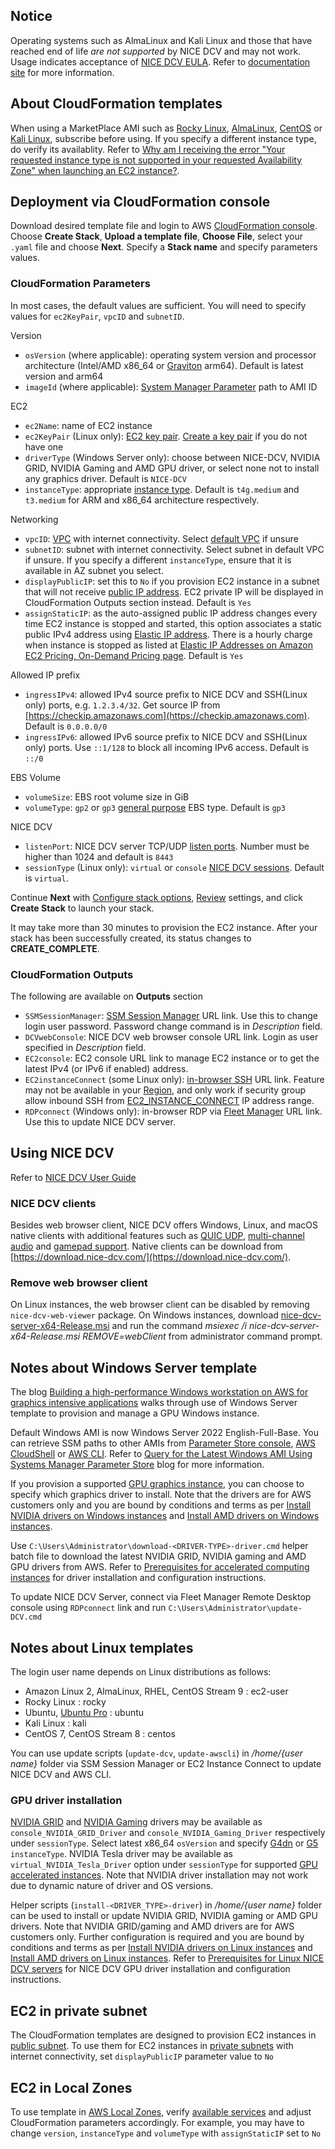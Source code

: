 ## Notice
Operating systems such as AlmaLinux and Kali Linux and those that have reached end of life *are not supported* by NICE DCV and may not work. Usage indicates acceptance of [NICE DCV EULA](https://www.nice-dcv.com/eula.html). Refer to [documentation site](https://docs.aws.amazon.com/dcv/latest/adminguide/servers.html#requirements) for more information.


## About CloudFormation templates
When using a MarketPlace AMI such as [Rocky Linux](https://aws.amazon.com/marketplace/seller-profile?id=01538adc-2664-49d5-b926-3381dffce12d), [AlmaLinux](https://aws.amazon.com/marketplace/seller-profile?id=529d1014-352c-4bed-8b63-6120e4bd3342), [CentOS](https://aws.amazon.com/marketplace/seller-profile?id=045847c6-6990-4bdb-b490-0b159744e3a4) or [Kali Linux](https://aws.amazon.com/marketplace/seller-profile?id=3fd16b5c-a3f6-43b5-b254-0a6ae8f6a350), subscribe before using.  If you specify a different instance type, do verify its availablity. Refer to [Why am I receiving the error "Your requested instance type is not supported in your requested Availability Zone" when launching an EC2 instance?](https://repost.aws/knowledge-center/ec2-instance-type-not-supported-az-error).



## Deployment via CloudFormation console
Download desired template file and login to AWS [CloudFormation console](https://console.aws.amazon.com/cloudformation/home#/stacks/create/template). Choose **Create Stack**, **Upload a template file**, **Choose File**, select your `.yaml` file and choose **Next**. Specify a **Stack name** and specify parameters values. 

### CloudFormation Parameters
In most cases, the default values are sufficient. You will need to specify values for `ec2KeyPair`, `vpcID` and `subnetID`. 


Version
- `osVersion` (where applicable): operating system version and processor architecture (Intel/AMD x86_64 or [Graviton](https://aws.amazon.com/ec2/graviton/) arm64). Default is latest version and arm64
- `imageId` (where applicable): [System Manager Parameter](https://aws.amazon.com/blogs/compute/using-system-manager-parameter-as-an-alias-for-ami-id/) path to AMI ID

EC2
- `ec2Name`: name of EC2 instance
- `ec2KeyPair` (Linux only): [EC2 key pair](https://docs.aws.amazon.com/AWSEC2/latest/UserGuide/ec2-key-pairs.html). [Create a key pair](https://docs.aws.amazon.com/AWSEC2/latest/UserGuide/create-key-pairs.html) if you do not have one
- `driverType` (Windows Server only): choose between NICE-DCV, NVIDIA GRID, NVIDIA Gaming and AMD GPU driver, or select none not to install any graphics driver. Default is `NICE-DCV`
-  `instanceType`: appropriate [instance type](https://docs.aws.amazon.com/AWSEC2/latest/UserGuide/instance-types.html).  Default is `t4g.medium` and `t3.medium` for ARM and x86_64 architecture respectively.

Networking
- `vpcID`: [VPC](https://docs.aws.amazon.com/vpc/latest/userguide/what-is-amazon-vpc.html) with internet connectivity. Select [default VPC](https://docs.aws.amazon.com/vpc/latest/userguide/default-vpc.html) if unsure
- `subnetID`: subnet with internet connectivity. Select subnet in default VPC if unsure. If you specify a different `instanceType`, ensure that it is available in AZ subnet you select. 
- `displayPublicIP`: set this to `No` if you provision EC2 instance in a subnet that will not receive [public IP address](https://docs.aws.amazon.com/AWSEC2/latest/UserGuide/using-instance-addressing.html#concepts-public-addresses). EC2 private IP will be displayed in CloudFormation Outputs section instead. Default is `Yes`
- `assignStaticIP`: as the auto-assigned public IP address changes every time EC2 instance is stopped and started, this option associates a static public IPv4 address using [Elastic IP address](https://docs.aws.amazon.com/AWSEC2/latest/UserGuide/elastic-ip-addresses-eip.html). There is a hourly charge when instance is stopped as listed at [Elastic IP Addresses on Amazon EC2 Pricing, On-Demand Pricing page](https://aws.amazon.com/ec2/pricing/on-demand/#Elastic_IP_Addressesv). Default is `Yes`

Allowed IP prefix
- `ingressIPv4`: allowed IPv4 source prefix to NICE DCV and SSH(Linux only) ports, e.g. `1.2.3.4/32`. Get source IP from [https://checkip.amazonaws.com](https://checkip.amazonaws.com). Default is `0.0.0.0/0`
- `ingressIPv6`: allowed IPv6 source prefix to NICE DCV and SSH(Linux only) ports. Use `::1/128` to block all incoming IPv6 access. Default is `::/0`

EBS Volume
- `volumeSize`: EBS root volume size in GiB
- `volumeType`: `gp2` or `gp3` [general purpose](https://aws.amazon.com/ebs/general-purpose/) EBS type. Default is `gp3`

NICE DCV
- `listenPort`: NICE DCV server TCP/UDP [listen ports](https://docs.aws.amazon.com/dcv/latest/adminguide/manage-port-addr.html). Number must be higher than 1024 and default is `8443`
- `sessionType` (Linux only): `virtual` or `console` [NICE DCV sessions](https://docs.aws.amazon.com/dcv/latest/adminguide/managing-sessions.html#managing-sessions-intro). Default is `virtual`. 

Continue **Next** with [Configure stack options](https://docs.aws.amazon.com/AWSCloudFormation/latest/UserGuide/cfn-console-add-tags.html), [Review](https://docs.aws.amazon.com/AWSCloudFormation/latest/UserGuide/cfn-using-console-create-stack-review.html) settings, and click **Create Stack** to launch your stack. 

It may take more than 30 minutes to provision the EC2 instance. After your stack has been successfully created, its status changes to **CREATE_COMPLETE**.

### CloudFormation Outputs
The following are available on **Outputs** section 
- `SSMSessionManager`: [SSM Session Manager](https://aws.amazon.com/blogs/aws/new-session-manager/) URL link. Use this to change login user password. Password change command is in *Description* field.
- `DCVwebConsole`: NICE DCV web browser console URL link. Login as user specified in *Description* field. 
- `EC2console`: EC2 console URL link to manage EC2 instance or to get the latest IPv4 (or IPv6 if enabled) address.
- `EC2instanceConnect` (some Linux only): [in-browser SSH](https://aws.amazon.com/blogs/compute/new-using-amazon-ec2-instance-connect-for-ssh-access-to-your-ec2-instances/) URL link. Feature may not be available in your [Region](https://docs.aws.amazon.com/AWSEC2/latest/UserGuide/ec2-instance-connect-prerequisites.html#eic-prereqs-regions), and only work if security group allow inbound SSH from [EC2_INSTANCE_CONNECT](https://github.com/aws-samples/ec2-lamp-server#ec2-instance-connect-ip-prefixes) IP address range.
- `RDPconnect` (Windows only): in-browser RDP via [Fleet Manager](https://aws.amazon.com/blogs/mt/console-based-access-to-windows-instances-using-aws-systems-manager-fleet-manager/) URL link. Use this to update NICE DCV server.

## Using NICE DCV
Refer to [NICE DCV User Guide](https://docs.aws.amazon.com/dcv/latest/userguide/getting-started.html)

### NICE DCV clients
Besides web browser client, NICE DCV offers Windows, Linux, and macOS native clients with additional features such as [QUIC UDP](https://docs.aws.amazon.com/dcv/latest/adminguide/enable-quic.html), [multi-channel audio](https://docs.aws.amazon.com/dcv/latest/adminguide/manage-audio.html) and [gamepad support](https://docs.aws.amazon.com/dcv/latest/adminguide/enable-gamepad.html). Native clients can be download from [https://download.nice-dcv.com/](https://download.nice-dcv.com/). 

### Remove web browser client
On Linux instances, the web browser client can be disabled by removing `nice-dcv-web-viewer` package. On Windows instances, download [nice-dcv-server-x64-Release.msi](https://d1uj6qtbmh3dt5.cloudfront.net/nice-dcv-server-x64-Release.msi) and run the command *msiexec /i nice-dcv-server-x64-Release.msi REMOVE=webClient* from administrator command prompt.


## Notes about Windows Server template
The blog [Building a high-performance Windows workstation on AWS for graphics intensive applications](https://aws.amazon.com/blogs/compute/building-a-high-performance-windows-workstation-on-aws-for-graphics-intensive-applications/) walks through use of Windows Server template to provision and manage a GPU Windows instance.  

Default Windows AMI is now Windows Server 2022 English-Full-Base. You can retrieve SSM paths to other AMIs from [Parameter Store console](https://docs.aws.amazon.com/systems-manager/latest/userguide/parameter-store-finding-public-parameters.html#paramstore-discover-public-console), [AWS CloudShell](https://aws.amazon.com/cloudshell/) or [AWS CLI](https://aws.amazon.com/cli/). Refer to [Query for the Latest Windows AMI Using Systems Manager Parameter Store](https://aws.amazon.com/blogs/mt/query-for-the-latest-windows-ami-using-systems-manager-parameter-store/) blog for more information.

If you provision a supported [GPU graphics instance](https://docs.aws.amazon.com/AWSEC2/latest/WindowsGuide/accelerated-computing-instances.html#gpu-instances), you can choose to specify which graphics driver to install. Note that the drivers are for AWS customers only and you are bound by conditions and terms as per [Install NVIDIA drivers on Windows instances](https://docs.aws.amazon.com/AWSEC2/latest/WindowsGuide/install-nvidia-driver.html) and [Install AMD drivers on Windows instances](https://docs.aws.amazon.com/AWSEC2/latest/WindowsGuide/install-amd-driver.html). 

Use `C:\Users\Administrator\download-<DRIVER-TYPE>-driver.cmd` helper batch file to download the latest NVIDIA GRID, NVIDIA gaming and AMD GPU drivers from AWS. Refer to [Prerequisites for accelerated computing instances](https://docs.aws.amazon.com/dcv/latest/adminguide/setting-up-installing-winprereq.html#setting-up-installing-graphics) for driver installation and configuration instructions. 

To update NICE DCV Server, connect via Fleet Manager Remote Desktop console using `RDPconnect` link and run `C:\Users\Administrator\update-DCV.cmd`


## Notes about Linux templates
The login user name depends on Linux distributions as follows:
- Amazon Linux 2, AlmaLinux, RHEL, CentOS Stream 9 : ec2-user
- Rocky Linux : rocky
- Ubuntu, [Ubuntu Pro](https://aws.amazon.com/about-aws/whats-new/2023/04/amazon-ec2-ubuntu-pro-subscription-model/) : ubuntu
- Kali Linux : kali
- CentOS 7, CentOS Stream 8 : centos

You can use update scripts (`update-dcv`, `update-awscli`) in */home/{user name}* folder via SSM Session Manager or EC2 Instance Connect to update NICE DCV and AWS CLI. 

### GPU driver installation
[NVIDIA GRID](https://docs.aws.amazon.com/AWSEC2/latest/UserGuide/install-nvidia-driver.html#nvidia-GRID-driver) and [NVIDIA Gaming](https://docs.aws.amazon.com/AWSEC2/latest/UserGuide/install-nvidia-driver.html#nvidia-gaming-driver) drivers may be available as `console_NVIDIA_GRID_Driver` and `console_NVIDIA_Gaming_Driver` respectively under `sessionType`. Select latest x86_64 `osVersion` and specify [G4dn](https://aws.amazon.com/ec2/instance-types/g4/) or [G5](https://aws.amazon.com/ec2/instance-types/g5/) `instanceType`. NVIDIA Tesla driver may be available as `virtual_NVIDIA_Tesla_Driver` option under `sessionType` for supported [GPU accelerated instances](https://docs.aws.amazon.com/AWSEC2/latest/UserGuide/install-nvidia-driver.html#nvidia-driver-instance-type). Note that NVIDIA driver installation may not work due to dynamic nature of driver and OS versions. 

Helper scripts (`install-<DRIVER_TYPE>-driver`) in */home/{user name}* folder can be used to install or update NVIDIA GRID, NVIDIA gaming or AMD GPU drivers. Note that NVIDIA GRID/gaming and AMD drivers are for AWS customers only. Further configuration is required and you are bound by conditions and terms as per [Install NVIDIA drivers on Linux instances](https://docs.aws.amazon.com/AWSEC2/latest/UserGuide/install-nvidia-driver.html) and [Install AMD drivers on Linux instances](https://docs.aws.amazon.com/AWSEC2/latest/UserGuide/install-amd-driver.html). Refer to [Prerequisites for Linux NICE DCV servers](https://docs.aws.amazon.com/dcv/latest/adminguide/setting-up-installing-linux-prereq.html#linux-prereq-gpu) for NICE DCV GPU driver installation and configuration instructions.

## EC2 in private subnet
The CloudFormation templates are designed to provision EC2 instances in [public subnet](https://docs.aws.amazon.com/vpc/latest/userguide/VPC_Scenario1.html). To use them for EC2 instances in [private subnets](https://docs.aws.amazon.com/vpc/latest/userguide/VPC_Scenario2.html) with internet connectivity, set `displayPublicIP` parameter value to `No`  


## EC2 in Local Zones
To use template in [AWS Local Zones](https://aws.amazon.com/about-aws/global-infrastructure/localzones/), verify [available services](https://aws.amazon.com/about-aws/global-infrastructure/localzones/features/) and adjust CloudFormation parameters accordingly. For example, you may have to change `version`, `instanceType` and `volumeType`  with `assignStaticIP` set to `No`
